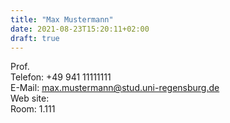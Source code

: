 ```yaml
---
title: "Max Mustermann"
date: 2021-08-23T15:20:11+02:00
draft: true
---
```


Prof. \
Telefon: +49 941 11111111 \
E-Mail: max.mustermann@stud.uni-regensburg.de \
Web site: \
Room: 1.111 
